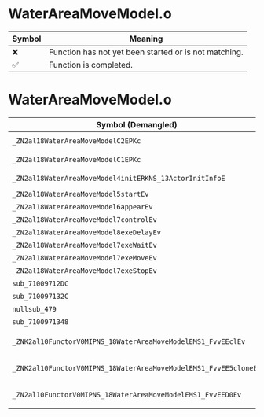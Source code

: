 # WaterAreaMoveModel.o
| Symbol | Meaning 
| ------------- | ------------- 
| :x: | Function has not yet been started or is not matching. 
| :white_check_mark: | Function is completed. 


# WaterAreaMoveModel.o
| Symbol (Demangled) | Symbol (Mangled) | Decompiled? |
| ------------- |  ------------- | ------------- |
| `_ZN2al18WaterAreaMoveModelC2EPKc` | `al::WaterAreaMoveModel::WaterAreaMoveModel(char const*)` | :white_check_mark: |
| `_ZN2al18WaterAreaMoveModelC1EPKc` | `al::WaterAreaMoveModel::WaterAreaMoveModel(char const*)` | :white_check_mark: |
| `_ZN2al18WaterAreaMoveModel4initERKNS_13ActorInitInfoE` | `al::WaterAreaMoveModel::init(al::ActorInitInfo const&)` | :white_check_mark: |
| `_ZN2al18WaterAreaMoveModel5startEv` | `al::WaterAreaMoveModel::start(void)` | :white_check_mark: |
| `_ZN2al18WaterAreaMoveModel6appearEv` | `al::WaterAreaMoveModel::appear(void)` | :white_check_mark: |
| `_ZN2al18WaterAreaMoveModel7controlEv` | `al::WaterAreaMoveModel::control(void)` | :white_check_mark: |
| `_ZN2al18WaterAreaMoveModel8exeDelayEv` | `al::WaterAreaMoveModel::exeDelay(void)` | :white_check_mark: |
| `_ZN2al18WaterAreaMoveModel7exeWaitEv` | `al::WaterAreaMoveModel::exeWait(void)` | :white_check_mark: |
| `_ZN2al18WaterAreaMoveModel7exeMoveEv` | `al::WaterAreaMoveModel::exeMove(void)` | :white_check_mark: |
| `_ZN2al18WaterAreaMoveModel7exeStopEv` | `al::WaterAreaMoveModel::exeStop(void)` | :white_check_mark: |
| `sub_71009712DC` | `` | :white_check_mark: |
| `sub_710097132C` | `` | :white_check_mark: |
| `nullsub_479` | `` | :white_check_mark: |
| `sub_7100971348` | `` | :white_check_mark: |
| `_ZNK2al10FunctorV0MIPNS_18WaterAreaMoveModelEMS1_FvvEEclEv` | `al::FunctorV0M<al::WaterAreaMoveModel *,void (al::WaterAreaMoveModel::*)(void)>::operator()(void)const` | :white_check_mark: |
| `_ZNK2al10FunctorV0MIPNS_18WaterAreaMoveModelEMS1_FvvEE5cloneEv` | `al::FunctorV0M<al::WaterAreaMoveModel *,void (al::WaterAreaMoveModel::*)(void)>::clone(void)const` | :white_check_mark: |
| `_ZN2al10FunctorV0MIPNS_18WaterAreaMoveModelEMS1_FvvEED0Ev` | `al::FunctorV0M<al::WaterAreaMoveModel *,void (al::WaterAreaMoveModel::*)(void)>::~FunctorV0M()` | :white_check_mark: |
